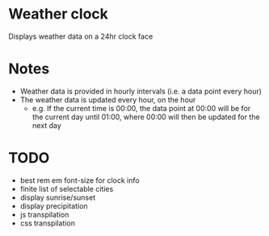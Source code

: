 # Weather clock

Displays weather data on a 24hr clock face

# Notes
- Weather data is provided in hourly intervals (i.e. a data point every hour)
- The weather data is updated every hour, on the hour
  - e.g. If the current time is 00:00, the data point at 00:00 will be for the current day until 01:00, where 00:00 will then be updated for the next day

# TODO
- best rem em font-size for clock info
- finite list of selectable cities
- display sunrise/sunset
- display precipitation
- js transpilation
- css transpilation
